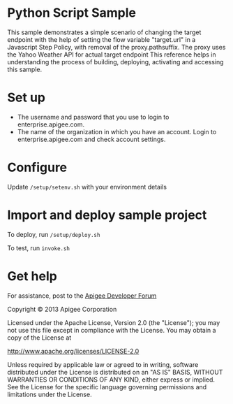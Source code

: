 # Python Script Sample

This sample demonstrates a simple scenario of changing the target endpoint
with the help of setting the flow variable "target.url" in a Javascript Step Policy,
with removal of the proxy.pathsuffix. The proxy uses the Yahoo Weather API for actual
target endpoint This reference helps in understanding the process of building,
deploying, activating and accessing this sample.

# Set up

* The username and password that you use to login to enterprise.apigee.com.
* The name of the organization in which you have an account. Login to 
  enterprise.apigee.com and check account settings.

# Configure 

Update `/setup/setenv.sh` with your environment details

# Import and deploy sample project

To deploy, run `/setup/deploy.sh`

To test, run `invoke.sh`

# Get help

For assistance, post to the [Apigee Developer Forum](http://support.apigee.com)

Copyright © 2013 Apigee Corporation

Licensed under the Apache License, Version 2.0 (the "License"); you may not use
this file except in compliance with the License. You may obtain a copy
of the License at

http://www.apache.org/licenses/LICENSE-2.0

Unless required by applicable law or agreed to in writing, software
distributed under the License is distributed on an "AS IS" BASIS,
WITHOUT WARRANTIES OR CONDITIONS OF ANY KIND, either express or implied.
See the License for the specific language governing permissions and
limitations under the License.
